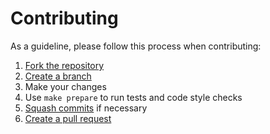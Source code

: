 # Contributing

As a guideline, please follow this process when contributing:

1. [Fork the repository]
2. [Create a branch]
3. Make your changes
4. Use `make prepare` to run tests and code style checks
5. [Squash commits] if necessary
6. [Create a pull request]

[create a branch]: https://help.github.com/articles/about-branches
[create a pull request]: https://help.github.com/articles/creating-a-pull-request
[fork the repository]: https://help.github.com/articles/fork-a-repo
[squash commits]: https://help.github.com/articles/about-git-rebase
